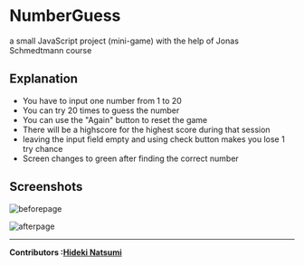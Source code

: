 # NumberGuess

a small JavaScript project (mini-game)
with the help of Jonas Schmedtmann course


Explanation
-
<ul>
<li>You have to input one number from 1 to 20 </li>
<li>You can try 20 times to guess the number</li>
<li>You can use the "Again" button to reset the game</li>
<li>There will be a highscore for the highest score during that session</li>
<li>leaving the input field empty and using check button makes you lose 1 try chance</li>
<li>Screen changes to green after finding the correct number</li>
</ul>

Screenshots
-

![beforepage](https://user-images.githubusercontent.com/96385473/196496359-34b9efd0-85f2-41b7-8d20-9e29ce67b0f7.png)


![afterpage](https://user-images.githubusercontent.com/96385473/196495416-34648b78-925a-4ad5-91c8-f282eca052d6.png)

---
<strong>Contributors :[Hideki Natsumi](https://github.com/HidekiNatsumi) 
